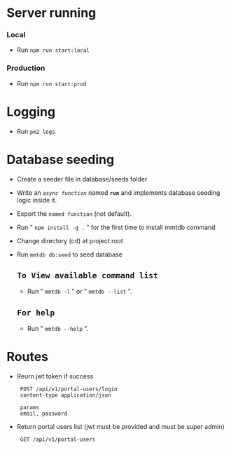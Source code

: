 # Server running
### Local
- Run `npm run start:local`
### Production
- Run `npm run start:prod`

# Logging
- Run `pm2 logs`

# Database seeding
- Create a seeder file in database/seeds folder
- Write an *`async function`* named **`run`** and implements database seeding logic inside it.
- Export the `named function` (not default).
- Run " `npm install -g .` " for the first time to install mmtdb command
- Change directory (cd) at project root
- Run `mmtdb db:seed` to seed database

  ## `To View available command list`
  - Run " `mmtdb -l` " or " `mmtdb --list` ".

  ## `For help`
  - Run " `mmtdb --help` ".

# Routes
- Reurn jwt token if success
  ```
   POST /api/v1/portal-users/login
   content-type application/json

   params 
   email, password
  ```
- Return portal users list (jwt must be provided and   must be super admin)
  ```
   GET /api/v1/portal-users
  ```